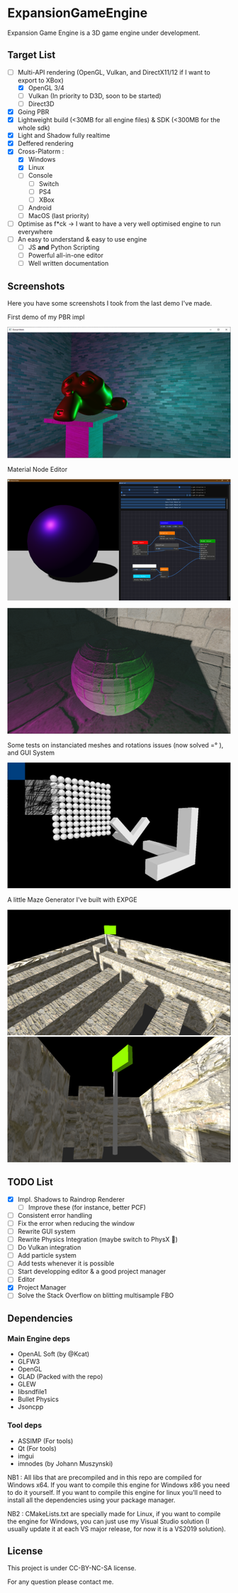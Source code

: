 # ExpansionGameEngine

Expansion Game Engine is a 3D game engine under development.

## Target List
 - [ ] Multi-API rendering (OpenGL, Vulkan, and DirectX11/12 if I want to export to XBox)
   - [x] OpenGL 3/4
   - [ ] Vulkan (In priority to D3D, soon to be started)
   - [ ] Direct3D
 - [x] Going PBR
 - [x] Lightweight build (<30MB for all engine files) & SDK (<300MB for the whole sdk)
 - [x] Light and Shadow fully realtime
 - [x] Deffered rendering
 - [x] Cross-Platorm :
   - [x] Windows
   - [x] Linux
   - [ ] Console
     - [ ] Switch
     - [ ] PS4
     - [ ] XBox
   - [ ] Android
   - [ ] MacOS (last priority)
 - [ ] Optimise as f\*ck -> I want to have a very well optimised engine to run everywhere
 - [ ] An easy to understand & easy to use engine
     - [ ] JS **and** Python Scripting
     - [ ] Powerful all-in-one editor
     - [ ] Well written documentation

## Screenshots
Here you have some screenshots I took from the last demo I've made.

First demo of my PBR impl

![alt_text](screenshots/EXPGE_Screen_8.PNG)

Material Node Editor

![alt_text](screenshots/EXPGE_Screen_9.PNG)

![alt text](screenshots/EXPGE_Screen_1.PNG)

Some tests on instanciated meshes and rotations issues (now solved =° ), and GUI System

![alt text](screenshots/EXPGE_Screen_3.PNG)

A little Maze Generator I've built with EXPGE

![alt text](screenshots/EXPGE_Screen_4.PNG)
![alt text](screenshots/EXPGE_Screen_6.PNG)

## TODO List

 - [x] Impl. Shadows to Raindrop Renderer
   - [ ] Improve these (for instance, better PCF)
 - [ ] Consistent error handling
 - [ ] Fix the error when reducing the window
 - [ ] Rewrite GUI system
 - [ ] Rewrite Physics Integration (maybe switch to PhysX :thinking:)
 - [ ] Do Vulkan integration
 - [ ] Add particle system
 - [ ] Add tests whenever it is possible
 - [ ] Start developping editor & a good project manager 
  - [ ] Editor
  - [x] Project Manager
 - [ ] Solve the Stack Overflow on blitting multisample FBO

## Dependencies

### Main Engine deps

  - OpenAL Soft (by @Kcat)
  - GLFW3
  - OpenGL
  - GLAD (Packed with the repo)
  - GLEW
  - libsndfile1
  - Bullet Physics
  - Jsoncpp
 
### Tool deps

  - ASSIMP (For tools)
  - Qt (For tools)
  - imgui
  - imnodes (by Johann Muszynski)
 
NB1 : All libs that are precompiled and in this repo are compiled for Windows x64. If you want to compile this engine for Windows x86 you need to do it yourself. If you want to compile this engine for linux you'll need to install all the dependencies using your package manager.
 
NB2 : CMakeLists.txt are specially made for Linux, if you want to compile the engine for Windows, you can just use my Visual Studio solution (I usually update it at each VS major release, for now it is a VS2019 solution).
 
## License
This project is under CC-BY-NC-SA license.

For any question please contact me.
